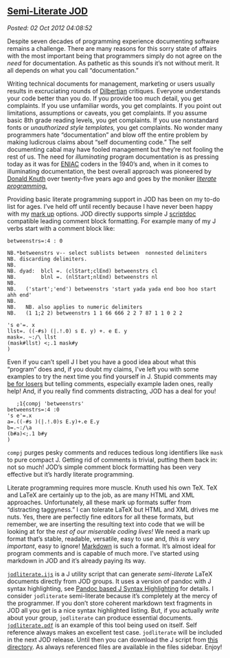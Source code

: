 [Semi-Literate
JOD](http://bakerjd99.wordpress.com/2012/10/01/semi-literate-jod/)
---------------------------------------------------------------------------------

*Posted: 02 Oct 2012 04:08:52*

Despite seven decades of programming experience documenting software
remains a challenge. There are many reasons for this sorry state of
affairs with the most important being that programmers simply do not
agree on the *need* for documentation. As pathetic as this sounds it’s
not without merit. It all depends on what you call “documentation.”

Writing technical documents for management, marketing or users usually
results in excruciating rounds of
[Dilbertian](http://search.dilbert.com/comic/Documentation) critiques.
Everyone understands your code better than you do. If you provide too
much detail, you get complaints. If you use unfamiliar words, you get
complaints. If you point out limitations, assumptions or caveats, you
get complaints. If you assume basic 8th grade reading levels, you get
complaints. If you use nonstandard fonts or *unauthorized style
templates,* you get complaints. No wonder many programmers hate
“documentation” and blow off the entire problem by making ludicrous
claims about “self documenting code.” The self documenting cabal may
have fooled management but they’re not fooling the rest of us. The need
for *illuminating* program documentation is as pressing today as it was
for [ENIAC](http://inventors.about.com/od/estartinventions/a/Eniac.htm)
coders in the 1940’s and, when in it comes to illuminating documentation,
the best overall approach was pioneered by [Donald
Knuth](http://www-cs-faculty.stanford.edu/~uno/) over twenty-five years
ago and goes by the moniker [*literate
programming.*](http://en.wikipedia.org/wiki/Literate\_programming)

Providing basic literate programming support in JOD has been on my to-do
list for ages. I’ve held off until recently because I have never been
happy with my [mark up](http://en.wikipedia.org/wiki/Markup\_language)
options. JOD directly supports simple J
[scriptdoc](http://www.jsoftware.com/help/user/scriptdoc.htm) compatible
leading comment block formatting. For example many of my J verbs start
with a comment block like:

    betweenstrs=:4 : 0
    
    NB.*betweenstrs v-- select sublists between  nonnested delimiters
    NB. discarding delimiters.
    NB.
    NB. dyad:  blcl =. (clStart;clEnd) betweenstrs cl
    NB.        blnl =. (nlStart;nlEnd) betweenstrs nl
    NB.
    NB.   ('start';'end') betweenstrs 'start yada yada end boo hoo start ahh end'
    NB.
    NB.   NB. also applies to numeric delimiters
    NB.   (1 1;2 2) betweenstrs 1 1 66 666 2 2 7 87 1 1 0 2 2
    
    's e'=. x
    llst=. ((-#s) (|.!.0) s E. y) +. e E. y
    mask=. ~:/\ llst
    (mask#llst) <;.1 mask#y
    )

Even if you can’t spell J I bet you have a good idea about what this
“program” does and, if you doubt my claims, I’ve left you with some
examples to try the next time you find yourself in J. Stupid comments
may [be for losers](http://php.dzone.com/news/comments-are-losers-2) but
telling comments, especially example laden ones, really help! And, if
you really find comments distracting, JOD has a deal for you!

       ;1{compj 'betweenstrs'
    betweenstrs=:4 :0
    's e'=.x
    a=.((-#s )(|.!.0)s E.y)+.e E.y
    b=.~:/\a
    (b#a)<;.1 b#y
    )

`compj` purges pesky comments and reduces tedious long identifiers like
`mask` to pure compact J. Getting rid of comments is trivial, putting
them back in: not so much! JOD’s simple comment block formatting has
been very effective but it’s hardly literate programming.

Literate programming requires more muscle. Knuth used his own TeX.
TeX and LaTeX are certainly up to the job, as are many HTML and XML
approaches. Unfortunately, all these mark up formats suffer from
“distracting taggyness.” I can tolerate LaTeX but HTML and XML drives me
nuts. Yes, there are perfectly fine editors for all these formats, but
remember, we are inserting the resulting text into code that we will be
looking at for the *rest of our miserable coding lives!* We need a mark
up format that’s stable, readable, versatile, easy to use and, *this is
very important*, easy to ignore!
[Markdown](http://daringfireball.net/projects/markdown/) is such a
format. It’s almost ideal for program comments and is capable of much
more. I’ve started using markdown in JOD and it’s already paying its
way.

[`jodliterate.ijs`](https://www.box.com/s/1fcil5s5zhvlxzzwpjqn) is a J
utility script that can generate *semi-literate* LaTeX documents directly
from JOD groups. It uses a version of pandoc with J syntax highlighting,
see [Pandoc based J Syntax
Highlighting](http://bakerjd99.wordpress.com/2012/09/20/pandoc-based-j-syntax-highlighting/)
for details. I consider `jodliterate` semi-literate because it’s
completely at the mercy of the programmer. If you don’t store coherent
markdown text fragments in JOD all you get is a nice syntax highlighted
listing. But, if you actually *write* about your group, `jodliterate`
can produce essential documents.
[`jodliterate.pdf`](https://www.box.com/s/rhs9kfmim65vm6sv5p8y) is an
example of this tool being used on itself. Self reference always makes
an excellent test case. `jodliterate` will be included in the next JOD
release. Until then you can download the J script from [this
directory](https://www.box.com/s/eb537470b25ab230a0ab). As always
referenced files are available in the files sidebar. Enjoy!
